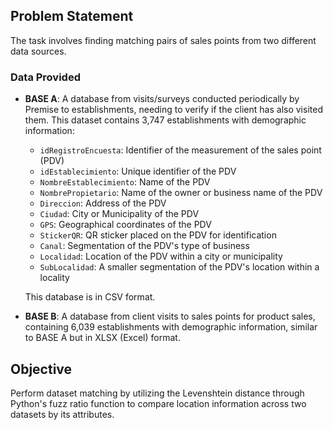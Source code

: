 ## Problem Statement

The task involves finding matching pairs of sales points from two different data sources.

### Data Provided

- **BASE A**: A database from visits/surveys conducted periodically by Premise to establishments, needing to verify if the client has also visited them. This dataset contains 3,747 establishments with demographic information:

  - `idRegistroEncuesta`: Identifier of the measurement of the sales point (PDV)
  - `idEstablecimiento`: Unique identifier of the PDV
  - `NombreEstablecimiento`: Name of the PDV
  - `NombrePropietario`: Name of the owner or business name of the PDV
  - `Direccion`: Address of the PDV
  - `Ciudad`: City or Municipality of the PDV
  - `GPS`: Geographical coordinates of the PDV
  - `StickerQR`: QR sticker placed on the PDV for identification
  - `Canal`: Segmentation of the PDV's type of business
  - `Localidad`: Location of the PDV within a city or municipality
  - `SubLocalidad`: A smaller segmentation of the PDV's location within a locality

  This database is in CSV format.

- **BASE B**: A database from client visits to sales points for product sales, containing 6,039 establishments with demographic information, similar to BASE A but in XLSX (Excel) format.

## Objective
Perform dataset matching by utilizing the Levenshtein distance through Python's fuzz ratio function to compare location information across two datasets by its attributes.


